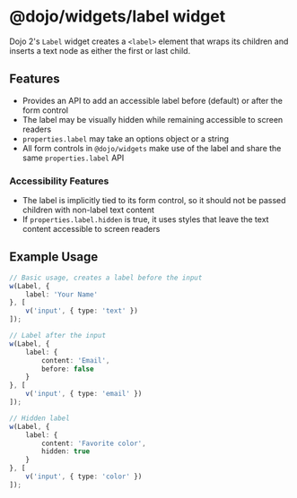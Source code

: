 # @dojo/widgets/label widget

Dojo 2's `Label` widget creates a `<label>` element that wraps its children and inserts a text node as either the first or last child.


## Features

- Provides an API to add an accessible label before (default) or after the form control
- The label may be visually hidden while remaining accessible to screen readers
- `properties.label` may take an options object or a string
- All form controls in `@dojo/widgets` make use of the label and share the same `properties.label` API

### Accessibility Features

- The label is implicitly tied to its form control, so it should not be passed children with non-label text content
- If `properties.label.hidden` is true, it uses styles that leave the text content accessible to screen readers

## Example Usage

```typescript
// Basic usage, creates a label before the input
w(Label, {
	label: 'Your Name'
}, [
	v('input', { type: 'text' })
]);

// Label after the input
w(Label, {
	label: {
		content: 'Email',
		before: false
	}
}, [
	v('input', { type: 'email' })
]);

// Hidden label
w(Label, {
	label: {
		content: 'Favorite color',
		hidden: true
	}
}, [
	v('input', { type: 'color' })
]);
```
